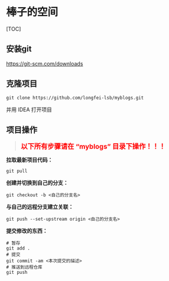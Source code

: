 # 棒子的空间

[TOC]

## 安装git

https://git-scm.com/downloads

## 克隆项目

```shell
git clone https://github.com/longfei-lsb/myblogs.git
```

并用 IDEA 打开项目

## 项目操作

> <font color = red size = 4>**以下所有步骤请在 “myblogs” 目录下操作！！！**</font>

**拉取最新项目代码：**

```shell
git pull
```

**创建并切换到自己的分支：**

```
git checkout -b <自己的分支名>
```

**与自己的远程分支建立关联：**

```
git push --set-upstream origin <自己的分支名>
```

**提交修改的东西：**

```shell
# 暂存
git add .
# 提交
git commit -am <本次提交的描述>
# 推送到远程仓库
git push
```

